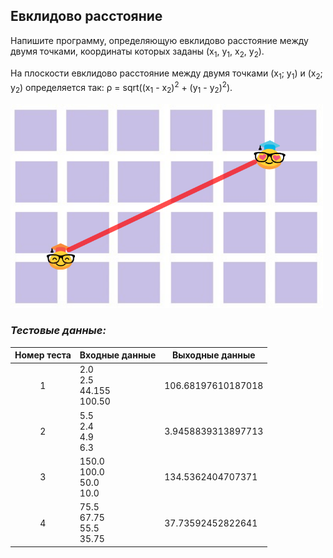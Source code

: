 ## Евклидово расстояние

Напишите программу, определяющую евклидово расстояние между двумя точками, координаты которых заданы (x<sub>1</sub>, y<sub>1</sub>, x<sub>2</sub>, y<sub>2</sub>).

На плоскости евклидово расстояние между двумя точками (x<sub>1</sub>; y<sub>1</sub>) и (x<sub>2</sub>; y<sub>2</sub>) определяется так: ρ = sqrt((x<sub>1</sub> - x<sub>2</sub>)<sup>2</sup> + (y<sub>1</sub> - y<sub>2</sub>)<sup>2</sup>).

<img src="/img/problem6.3.1.png" alt="Евклидово расстояние" width="500">

<br>

### *Тестовые данные:*

| Номер теста | Входные данные                 | Выходные данные    |
|:-----------:|--------------------------------|--------------------|
|      1      | 2.0<br>2.5<br>44.155<br>100.50 | 106.68197610187018 |
|      2      | 5.5<br>2.4<br>4.9<br>6.3       | 3.9458839313897713 |
|      3      | 150.0<br>100.0<br>50.0<br>10.0 | 134.5362404707371  |
|      4      | 75.5<br>67.75<br>55.5<br>35.75 | 37.73592452822641  |
